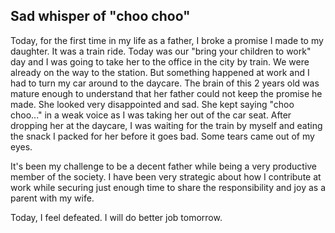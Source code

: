 ## Sad whisper of "choo choo"

Today, for the first time in my life as a father, I broke a promise I made to
my daughter. It was a train ride. Today was our "bring your children to work"
day and I was going to take her to the office in the city by train. We were
already on the way to the station. But something happened at work and I had to
turn my car around to the daycare. The brain of this 2 years old was mature
enough to understand that her father could not keep the promise he made. She
looked very disappointed and sad. She kept saying "choo choo..." in a weak
voice as I was taking her out of the car seat. After dropping her at the
daycare, I was waiting for the train by myself and eating the snack I packed
for her before it goes bad. Some tears came out of my eyes.

It's been my challenge to be a decent father while being a very productive
member of the society. I have been very strategic about how I contribute at
work while securing just enough time to share the responsibility and joy as
a parent with my wife.

Today, I feel defeated. I will do better job tomorrow.
